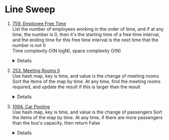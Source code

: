 # Line Sweep
1. [759. Employee Free Time](https://leetcode.com/problems/employee-free-time)        
   List the number of employees working in the order of time, and if at any time, the number is 0, then it's the starting time of a free time interval, and the ending time for this free time interval is the next time that the number is not 0  
   Time complexity O(N logN), space complexity O(N)  
    <details>
        
        ```python
           def employeeFreeTime(self, schedule: '[[Interval]]') -> '[Interval]':
              counter = Counter()
              for intervals in schedule:
                  for interval in intervals:
                      counter[interval.start] += 1
                      counter[interval.end] -= 1
      
              startTime = -1
              workingCount = 0
              result = []
              for time, deltaCount in sorted(counter.items()):
                  workingCount += deltaCount
                  if workingCount == 0:
                      startTime = time
                  elif startTime != -1:
                      result.append(Interval(startTime, time))
                      startTime = -1
              return result     
        ```
    </details>
1. [253. Meeting Rooms II](https://leetcode.com/problems/meeting-rooms-ii)  
   Use hash map, key is time, and value is the change of meeting rooms  
   Sort the items of the map by time. At any time, find the meeting rooms required, and update the result if this is larger than the result  
    <details>
        
        ```python
        def minMeetingRooms(self, intervals: List[List[int]]) -> int:
            timeRoomDeltaMap = Counter()
            for interval in intervals:
                timeRoomDeltaMap[interval[0]] += 1
                timeRoomDeltaMap[interval[1]] -= 1
            
            result = 0
            currRooms = 0
            for time, roomDelta in sorted(timeRoomDeltaMap.items()):
                currRooms += roomDelta
                result = max(result, currRooms)
    
            return result   
        ```
    </details>
1. [1094. Car Pooling](https://leetcode.com/problems/car-pooling)  
    Use hash map, key is time, and value is the change of passengers
    Sort the items of the map by time. At any time, if there are more passengers than the bus's capacity, then return False
    <details>
        
        ```python
        def carPooling(self, trips: List[List[int]], capacity: int) -> bool:
            timePassengerDeltaMap = Counter()
            for trip in trips:
                timePassengerDeltaMap[trip[1]] += trip[0]
                timePassengerDeltaMap[trip[2]] -= trip[0]
    
            currPassengers = 0
            for time, passengerDelta in sorted(timePassengerDeltaMap.items()):
                currPassengers += passengerDelta
                if currPassengers > capacity:
                    return False
    
            return True
        ```
    </details>

